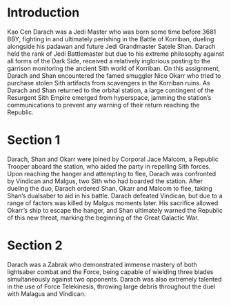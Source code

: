 # Introduction

Kao Cen Darach was a Jedi Master who was born some time before 3681 BBY, fighting in and ultimately perishing in the Battle of Korriban, dueling alongside his padawan and future Jedi Grandmaster Satele Shan.
Darach held the rank of Jedi Battlemaster but due to his extreme philosophy against all forms of the Dark Side, received a relatively inglorious posting to the garrison monitoring the ancient Sith world of Korriban.
On this assignment, Darach and Shan encountered the famed smuggler Nico Okarr who tried to purchase stolen Sith artifacts from scavengers in the Korriban ruins.
As Darach and Shan returned to the orbital station, a large contingent of the Resurgent Sith Empire emerged from hyperspace, jamming the station’s communications to prevent any warning of their return reaching the Republic.

# Section 1

Darach, Shan and Okarr were joined by Corporal Jace Malcom, a Republic Trooper aboard the station, who aided the party in repelling Sith forces.
Upon reaching the hanger and attempting to flee, Darach was confronted by Vindican and Malgus, two Sith who had boarded the station.
After dueling the duo, Darach ordered Shan, Okarr and Malcom to flee, taking Shan’s dualsaber to aid in his battle.
Darach defeated Vindican, but due to a range of factors was killed by Malgus moments later.
His sacrifice allowed Okarr’s ship to escape the hanger, and Shan ultimately warned the Republic of this new threat, marking the beginning of the Great Galactic War.

# Section 2

Darach was a Zabrak who demonstrated immense mastery of both lightsaber combat and the Force, being capable of wielding three blades simultaneously against two opponents.
Darach was also extremely talented in the use of Force Telekinesis, throwing large debris throughout the duel with Malagus and Vindican.
